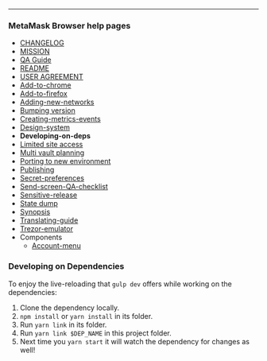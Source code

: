 
---
### MetaMask Browser help pages
* [CHANGELOG](https://github.com/restarian/metamask-extension/blob/develop/docs/CHANGELOG.md)
* [MISSION](https://github.com/restarian/metamask-extension/blob/develop/docs/MISSION.md)
* [QA Guide](https://github.com/restarian/metamask-extension/blob/develop/docs/QA_Guide.md)
* [README](https://github.com/restarian/metamask-extension/blob/develop/docs/README.md)
* [USER AGREEMENT](https://github.com/restarian/metamask-extension/blob/develop/docs/USER_AGREEMENT.md)
* [Add-to-chrome](https://github.com/restarian/metamask-extension/blob/develop/docs/add-to-chrome.md)
* [Add-to-firefox](https://github.com/restarian/metamask-extension/blob/develop/docs/add-to-firefox.md)
* [Adding-new-networks](https://github.com/restarian/metamask-extension/blob/develop/docs/adding-new-networks.md)
* [Bumping version](https://github.com/restarian/metamask-extension/blob/develop/docs/bumping_version.md)
* [Creating-metrics-events](https://github.com/restarian/metamask-extension/blob/develop/docs/creating-metrics-events.md)
* [Design-system](https://github.com/restarian/metamask-extension/blob/develop/docs/design-system.md)
* **Developing-on-deps**
* [Limited site access](https://github.com/restarian/metamask-extension/blob/develop/docs/limited_site_access.md)
* [Multi vault planning](https://github.com/restarian/metamask-extension/blob/develop/docs/multi_vault_planning.md)
* [Porting to new environment](https://github.com/restarian/metamask-extension/blob/develop/docs/porting_to_new_environment.md)
* [Publishing](https://github.com/restarian/metamask-extension/blob/develop/docs/publishing.md)
* [Secret-preferences](https://github.com/restarian/metamask-extension/blob/develop/docs/secret-preferences.md)
* [Send-screen-QA-checklist](https://github.com/restarian/metamask-extension/blob/develop/docs/send-screen-QA-checklist.md)
* [Sensitive-release](https://github.com/restarian/metamask-extension/blob/develop/docs/sensitive-release.md)
* [State dump](https://github.com/restarian/metamask-extension/blob/develop/docs/state_dump.md)
* [Synopsis](https://github.com/restarian/metamask-extension/blob/develop/docs/synopsis.md)
* [Translating-guide](https://github.com/restarian/metamask-extension/blob/develop/docs/translating-guide.md)
* [Trezor-emulator](https://github.com/restarian/metamask-extension/blob/develop/docs/trezor-emulator.md)
* Components
  * [Account-menu](https://github.com/restarian/metamask-extension/blob/develop/docs/components/account-menu.md)
### Developing on Dependencies

To enjoy the live-reloading that `gulp dev` offers while working on the dependencies:

 1. Clone the dependency locally.
 2. `npm install` or `yarn install` in its folder.
 3. Run `yarn link` in its folder.
 4. Run `yarn link $DEP_NAME` in this project folder.
 5. Next time you `yarn start` it will watch the dependency for changes as well!

